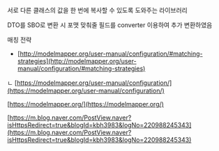서로 다른 클래스의 값을 한 번에 복사할 수 있도록 도와주는 라이브러리

DTO를 SBO로 변환 시 포맷 맞춰줄 필드를 converter 이용하여 추가 변환하였음

매칭 전략
- [http://modelmapper.org/user-manual/configuration/#matching-strategies](http://modelmapper.org/user-manual/configuration/#matching-strategies)

ㄴ
[https://modelmapper.org/user-manual/configuration/](https://modelmapper.org/user-manual/configuration/)

[https://modelmapper.org/](https://modelmapper.org/)

[https://m.blog.naver.com/PostView.naver?isHttpsRedirect=true&blogId=kbh3983&logNo=220988245343](https://m.blog.naver.com/PostView.naver?isHttpsRedirect=true&blogId=kbh3983&logNo=220988245343)